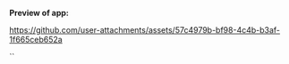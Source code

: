 **Preview of app:**


https://github.com/user-attachments/assets/57c4979b-bf98-4c4b-b3af-1f665ceb652a

``

